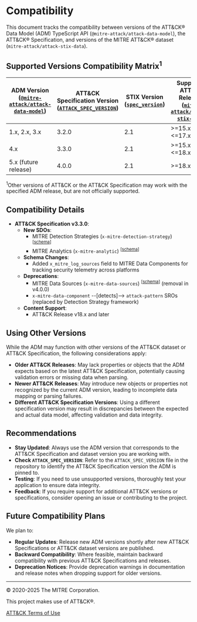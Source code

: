# Compatibility

This document tracks the compatibility between versions of the ATT&CK® Data Model (ADM) TypeScript API (`@mitre-attack/attack-data-model`), the ATT&CK® Specification, and versions of the MITRE ATT&CK® dataset (`mitre-attack/attack-stix-data`).

## Supported Versions Compatibility Matrix<sup>1</sup>

| ADM Version ([`@mitre-attack/attack-data-model`](npmjs.com/package/@mitre-attack/attack-data-model)) | ATT&CK Specification Version ([`ATTACK_SPEC_VERSION`](https://github.com/mitre-attack/attack-data-model/blob/main/ATTACK_SPEC_VERSION)) | STIX Version ([`spec_version`](https://oasis-open.github.io/cti-documentation/resources#stix-21-specification)) | Supported ATT&CK Releases ([`mitre-attack/attack-stix-data`](https://github.com/mitre-attack/attack-stix-data/)) |
|-------------------------------------------------|------------------------------------------------------|-------------------------------|-------------------------------------------------------------|
| 1.x, 2.x, 3.x                                   | 3.2.0                                                | 2.1                           | >=15.x, <=17.x                                              |
| 4.x                                             | 3.3.0                                                | 2.1                           | >=15.x, <=18.x                                              |
| 5.x (future release)                            | 4.0.0                                                | 2.1                           | >=18.x                                                      |

<sup>1</sup>Other versions of ATT&CK or the ATT&CK Specification may work with the specified ADM release, but are not officially supported.
## Compatibility Details

- **ATT&CK Specification v3.3.0**:
  - **New SDOs**:
    - MITRE Detection Strategies (`x-mitre-detection-strategy`) <sup>[[schema](../src/schemas/sdo/detection-strategy.schema.ts)]</sup>
    - MITRE Analytics (`x-mitre-analytic`) <sup>[[schema](../src/schemas/sdo/analytic.schema.ts)]</sup>
  - **Schema Changes**:
    - Added `x_mitre_log_sources` field to MITRE Data Components for tracking security telemetry across platforms
  - **Deprecations**:
    - MITRE Data Sources (`x-mitre-data-sources`) <sup>[[schema](../src/schemas/sdo/data-source.schema.ts)]</sup> (removal in v4.0.0)
    - `x-mitre-data-component` --[detects]--> `attack-pattern` SROs (replaced by Detection Strategy framework)
  - **Content Support**:
    - ATT&CK Release v18.x and later

## Using Other Versions

While the ADM may function with other versions of the ATT&CK dataset or ATT&CK Specification, the following considerations apply:

- **Older ATT&CK Releases**: May lack properties or objects that the ADM expects based on the latest ATT&CK Specification, potentially causing validation errors or missing data when parsing.
- **Newer ATT&CK Releases**: May introduce new objects or properties not recognized by the current ADM version, leading to incomplete data mapping or parsing failures.
- **Different ATT&CK Specification Versions**: Using a different specification version may result in discrepancies between the expected and actual data model, affecting validation and data integrity.

## Recommendations

- **Stay Updated**: Always use the ADM version that corresponds to the ATT&CK Specification and dataset version you are working with.
- **Check `ATTACK_SPEC_VERSION`**: Refer to the `ATTACK_SPEC_VERSION` file in the repository to identify the ATT&CK Specification version the ADM is pinned to.
- **Testing**: If you need to use unsupported versions, thoroughly test your application to ensure data integrity.
- **Feedback**: If you require support for additional ATT&CK versions or specifications, consider opening an issue or contributing to the project.

## Future Compatibility Plans

We plan to:

- **Regular Updates**: Release new ADM versions shortly after new ATT&CK Specifications or ATT&CK dataset versions are published.
- **Backward Compatibility**: Where feasible, maintain backward compatibility with previous ATT&CK Specifications and releases.
- **Deprecation Notices**: Provide deprecation warnings in documentation and release notes when dropping support for older versions.


---

© 2020-2025 The MITRE Corporation.

This project makes use of ATT&CK®.

[ATT&CK Terms of Use](https://attack.mitre.org/resources/terms-of-use/)